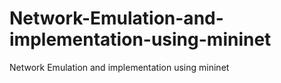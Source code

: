 # Network-Emulation-and-implementation-using-mininet
Network Emulation and implementation using mininet
